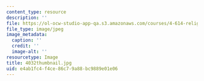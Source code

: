 ```yaml
---
content_type: resource
description: ''
file: https://ol-ocw-studio-app-qa.s3.amazonaws.com/courses/4-614-religious-architecture-and-islamic-cultures-fall-2002/e4ab1fc4f4ce86c79a88bc9889e01e06_4032thumbnail.jpg
file_type: image/jpeg
image_metadata:
  caption: ''
  credit: ''
  image-alt: ''
resourcetype: Image
title: 4032thumbnail.jpg
uid: e4ab1fc4-f4ce-86c7-9a88-bc9889e01e06
---
```

